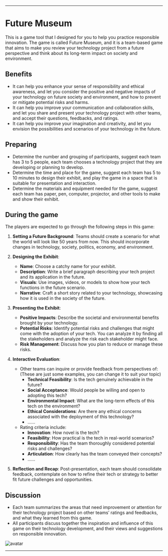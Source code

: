 
---

# Future Museum

This is a game tool that I designed for you to help you practice responsible innovation. The game is called Future Museum, and it is a team-based game that aims to make you review your technology project from a future perspective and think about its long-term impact on society and environment.

## Benefits

- It can help you enhance your sense of responsibility and ethical awareness, and let you consider the positive and negative impacts of your technology on future society and environment, and how to prevent or mitigate potential risks and harms.
- It can help you improve your communication and collaboration skills, and let you share and present your technology project with other teams, and accept their questions, feedbacks, and ratings.
- It can help you improve your imagination and creativity, and let you envision the possibilities and scenarios of your technology in the future.

## Preparing

- Determine the number and grouping of participants, suggest each team has 3 to 5 people, each team chooses a technology project that they are developing or planning to develop.
- Determine the time and place for the game, suggest each team has 5 to 10 minutes to design their exhibit, and play the game in a space that is suitable for presentation and interaction.
- Determine the materials and equipment needed for the game, suggest each team has paper, pen, computer, projector, and other tools to make and show their exhibit.

## During the game

The players are expected to go through the following steps in this game:

1. **Setting a Future Background**: Teams should create a scenario for what the world will look like 50 years from now. This should incorporate changes in technology, society, politics, economy, and environment.
 
2. **Designing the Exhibit**: 
   - **Name**: Choose a catchy name for your exhibit.
   - **Description**: Write a brief paragraph describing your tech project and its application in the future.
   - **Visuals**: Use images, videos, or models to show how your tech functions in the future scenario.
   - **Narrative**: Craft a short story related to your technology, showcasing how it is used in the society of the future.

3. **Presenting the Exhibit**:
   - **Positive Impacts**: Describe the societal and environmental benefits brought by your technology.
   - **Potential Risks**: Identify potential risks and challenges that might come with the adoption of your tech. You can analyze it by finding all the stakeholders and analyze the risk each stakeholder might face.
   - **Risk Management**: Discuss how you plan to reduce or manage these risks.

4. **Interactive Evaluation**:
   - Other teams can inquire or provide feedback from perspectives of:  
   (These are just some examples, you can change it to suit your topic)
     - **Technical Feasibility**: Is the tech genuinely achievable in the future?
     - **Social Acceptance**: Would people be willing and open to adopting this tech?
     - **Environmental Impact**: What are the long-term effects of this tech on the environment?
     - **Ethical Considerations**: Are there any ethical concerns associated with the deployment of this technology?
     - ......
   - Rating criteria include:
     - **Innovation**: How novel is the tech?
     - **Feasibility**: How practical is the tech in real-world scenarios?
     - **Responsibility**: Has the team thoroughly considered potential risks and challenges?
     - **Articulation**: How clearly has the team conveyed their concepts?
     - ......
5. **Reflection and Recap**: Post-presentation, each team should consolidate feedback, contemplate on how to refine their tech or strategy to better fit future challenges and opportunities.

## Discussion

- Each team summarizes the areas that need improvement or attention for their technology project based on other teams’ ratings and feedbacks, and what they learned from this game.
- All participants discuss together the inspiration and influence of this game on their technology development, and their views and suggestions on responsible innovation.

![avatar](./pics/standingTogether.jpg)

---

